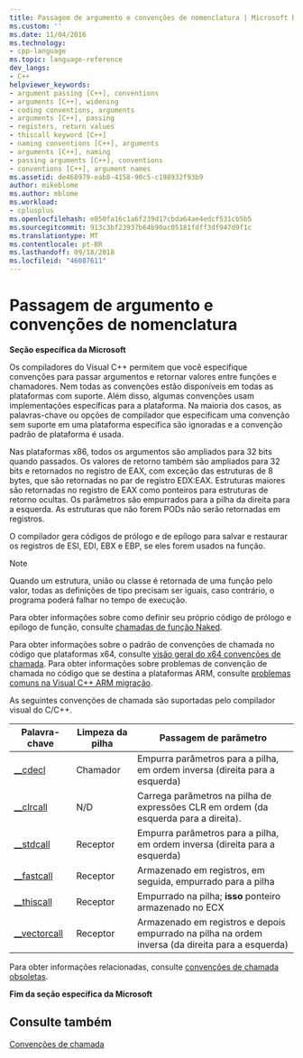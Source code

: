 ```yaml
---
title: Passagem de argumento e convenções de nomenclatura | Microsoft Docs
ms.custom: ''
ms.date: 11/04/2016
ms.technology:
- cpp-language
ms.topic: language-reference
dev_langs:
- C++
helpviewer_keywords:
- argument passing [C++], conventions
- arguments [C++], widening
- coding conventions, arguments
- arguments [C++], passing
- registers, return values
- thiscall keyword [C++]
- naming conventions [C++], arguments
- arguments [C++], naming
- passing arguments [C++], conventions
- conventions [C++], argument names
ms.assetid: de468979-eab8-4158-90c5-c198932f93b9
author: mikeblome
ms.author: mblome
ms.workload:
- cplusplus
ms.openlocfilehash: e050fa16c1a6f239d17cbda64ae4edcf531cb5b5
ms.sourcegitcommit: 913c3bf23937b64b90ac05181fdff3df947d9f1c
ms.translationtype: MT
ms.contentlocale: pt-BR
ms.lasthandoff: 09/18/2018
ms.locfileid: "46087611"
---
```

# <a name="argument-passing-and-naming-conventions"></a>Passagem de argumento e convenções de nomenclatura

**Seção específica da Microsoft**

Os compiladores do Visual C++ permitem que você especifique convenções para passar argumentos e retornar valores entre funções e chamadores. Nem todas as convenções estão disponíveis em todas as plataformas com suporte. Além disso, algumas convenções usam implementações específicas para a plataforma. Na maioria dos casos, as palavras-chave ou opções de compilador que especificam uma convenção sem suporte em uma plataforma específica são ignoradas e a convenção padrão de plataforma é usada.

Nas plataformas x86, todos os argumentos são ampliados para 32 bits quando passados. Os valores de retorno também são ampliados para 32 bits e retornados no registro de EAX, com exceção das estruturas de 8 bytes, que são retornadas no par de registro EDX:EAX. Estruturas maiores são retornadas no registro de EAX como ponteiros para estruturas de retorno ocultas. Os parâmetros são empurrados para a pilha da direita para a esquerda. As estruturas que não forem PODs não serão retornadas em registros.

O compilador gera códigos de prólogo e de epílogo para salvar e restaurar os registros de ESI, EDI, EBX e EBP, se eles forem usados na função.

> [!NOTE]
>  Quando um estrutura, união ou classe é retornada de uma função pelo valor, todas as definições de tipo precisam ser iguais, caso contrário, o programa poderá falhar no tempo de execução.

Para obter informações sobre como definir seu próprio código de prólogo e epílogo de função, consulte [chamadas de função Naked](../cpp/naked-function-calls.md).

Para obter informações sobre o padrão de convenções de chamada no código que plataformas x64, consulte [visão geral do x64 convenções de chamada](../build/overview-of-x64-calling-conventions.md). Para obter informações sobre problemas de convenção de chamada no código que se destina a plataformas ARM, consulte [problemas comuns na Visual C++ ARM migração](../build/common-visual-cpp-arm-migration-issues.md).

As seguintes convenções de chamada são suportadas pelo compilador visual do C/C++.

|Palavra-chave|Limpeza da pilha|Passagem de parâmetro|
|-------------|-------------------|-----------------------|
|[__cdecl](../cpp/cdecl.md)|Chamador|Empurra parâmetros para a pilha, em ordem inversa (direita para a esquerda)|
|[__clrcall](../cpp/clrcall.md)|N/D|Carrega parâmetros na pilha de expressões CLR em ordem (da esquerda para a direita).|
|[__stdcall](../cpp/stdcall.md)|Receptor|Empurra parâmetros para a pilha, em ordem inversa (direita para a esquerda)|
|[__fastcall](../cpp/fastcall.md)|Receptor|Armazenado em registros, em seguida, empurrado para a pilha|
|[__thiscall](../cpp/thiscall.md)|Receptor|Empurrado na pilha; **isso** ponteiro armazenado no ECX|
|[__vectorcall](../cpp/vectorcall.md)|Receptor|Armazenado em registros e depois empurrado na pilha na ordem inversa (da direita para a esquerda)|

Para obter informações relacionadas, consulte [convenções de chamada obsoletas](../cpp/obsolete-calling-conventions.md).

**Fim da seção específica da Microsoft**

## <a name="see-also"></a>Consulte também

[Convenções de chamada](../cpp/calling-conventions.md)